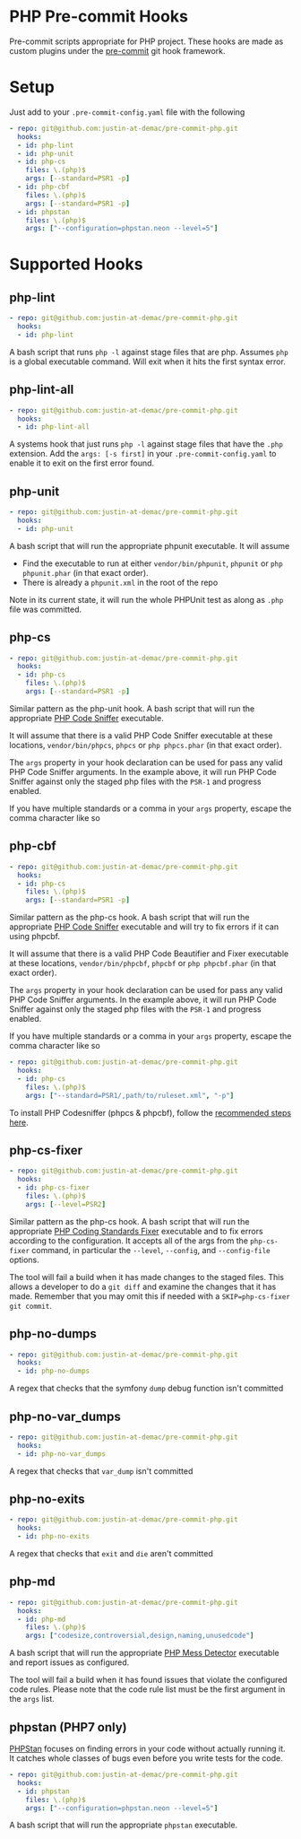# PHP Pre-commit Hooks

Pre-commit scripts appropriate for PHP project. These hooks are made as custom plugins under the [pre-commit](http://pre-commit.com/#new-hooks) git hook framework.

# Setup

Just add to your `.pre-commit-config.yaml` file with the following

```yaml
- repo: git@github.com:justin-at-demac/pre-commit-php.git
  hooks:
  - id: php-lint
  - id: php-unit
  - id: php-cs
    files: \.(php)$
    args: [--standard=PSR1 -p]
  - id: php-cbf
    files: \.(php)$
    args: [--standard=PSR1 -p]
  - id: phpstan
    files: \.(php)$
    args: ["--configuration=phpstan.neon --level=5"]
```

# Supported Hooks

## php-lint

```yaml
- repo: git@github.com:justin-at-demac/pre-commit-php.git
  hooks:
  - id: php-lint
```

A bash script that runs `php -l` against stage files that are php. Assumes `php` is a global executable command. Will exit when it hits the first syntax error.

## php-lint-all

```yaml
- repo: git@github.com:justin-at-demac/pre-commit-php.git
  hooks:
  - id: php-lint-all
```

A systems hook that just runs `php -l` against stage files that have the `.php` extension. Add the `args: [-s first]` in your `.pre-commit-config.yaml` to enable it to exit on the first error found.

## php-unit

```yaml
- repo: git@github.com:justin-at-demac/pre-commit-php.git
  hooks:
  - id: php-unit
```

A bash script that will run the appropriate phpunit executable. It will assume
  - Find the executable to run at either `vendor/bin/phpunit`, `phpunit` or `php phpunit.phar` (in that exact order).
  - There is already a `phpunit.xml` in the root of the repo

Note in its current state, it will run the whole PHPUnit test as along as `.php` file was committed.

## php-cs

```yaml
- repo: git@github.com:justin-at-demac/pre-commit-php.git
  hooks:
  - id: php-cs
    files: \.(php)$
    args: [--standard=PSR1 -p]
```

Similar pattern as the php-unit hook. A bash script that will run the appropriate [PHP Code Sniffer](https://github.com/squizlabs/PHP_CodeSniffer) executable.

It will assume that there is a valid PHP Code Sniffer executable at these locations, `vendor/bin/phpcs`, `phpcs` or `php phpcs.phar` (in that exact order).

The `args` property in your hook declaration can be used for pass any valid PHP Code Sniffer arguments. In the example above, it will run PHP Code Sniffer against only the staged php files with the `PSR-1` and progress enabled.

If you have multiple standards or a comma in your `args` property, escape the comma character like so

## php-cbf

```yaml
- repo: git@github.com:justin-at-demac/pre-commit-php.git
  hooks:
  - id: php-cs
    files: \.(php)$
    args: [--standard=PSR1 -p]
```
Similar pattern as the php-cs hook. A bash script that will run the appropriate [PHP Code Sniffer](https://github.com/squizlabs/PHP_CodeSniffer) executable and will try to fix errors if it can using phpcbf.

It will assume that there is a valid PHP Code Beautifier and Fixer executable at these locations, `vendor/bin/phpcbf`, `phpcbf` or `php phpcbf.phar` (in that exact order).

The `args` property in your hook declaration can be used for pass any valid PHP Code Sniffer arguments. In the example above, it will run PHP Code Sniffer against only the staged php files with the `PSR-1` and progress enabled.

If you have multiple standards or a comma in your `args` property, escape the comma character like so

```yaml
- repo: git@github.com:justin-at-demac/pre-commit-php.git
  hooks:
  - id: php-cs
    files: \.(php)$
    args: ["--standard=PSR1/,path/to/ruleset.xml", "-p"]
```

To install PHP Codesniffer (phpcs & phpcbf), follow the [recommended steps here](https://github.com/squizlabs/PHP_CodeSniffer#installation).

## php-cs-fixer

```yaml
- repo: git@github.com:justin-at-demac/pre-commit-php.git
  hooks:
  - id: php-cs-fixer
    files: \.(php)$
    args: [--level=PSR2]
```
Similar pattern as the php-cs hook. A bash script that will run the appropriate [PHP Coding Standards Fixer](http://cs.sensiolabs.org/) executable and to fix errors according to the configuration. It accepts all of the args from the `php-cs-fixer` command, in particular the `--level`, `--config`, and `--config-file` options.

The tool will fail a build when it has made changes to the staged files. This allows a developer to do a `git diff` and examine the changes that it has made. Remember that you may omit this if needed with a `SKIP=php-cs-fixer git commit`.

## php-no-dumps

```yaml
- repo: git@github.com:justin-at-demac/pre-commit-php.git
  hooks:
  - id: php-no-dumps
```
A regex that checks that the symfony `dump` debug function isn't committed

## php-no-var_dumps

```yaml
- repo: git@github.com:justin-at-demac/pre-commit-php.git
  hooks:
  - id: php-no-var_dumps
```
A regex that checks that `var_dump` isn't committed

## php-no-exits

```yaml
- repo: git@github.com:justin-at-demac/pre-commit-php.git
  hooks:
  - id: php-no-exits
```
A regex that checks that `exit` and `die` aren't committed

## php-md

```yaml
- repo: git@github.com:justin-at-demac/pre-commit-php.git
  hooks:
  - id: php-md
    files: \.(php)$
    args: ["codesize,controversial,design,naming,unusedcode"]
```
A bash script that will run the appropriate [PHP Mess Detector](http://phpmd.org/) executable and report issues as configured.

The tool will fail a build when it has found issues that violate the configured code rules. Please note that the code rule list must be the first argument in the `args` list.

## phpstan (PHP7 only)

[PHPStan](https://github.com/phpstan/phpstan) focuses on finding errors in your code without actually running it. It catches whole classes of bugs even before you write tests for the code.
```yaml
- repo: git@github.com:justin-at-demac/pre-commit-php.git
  hooks:
  - id: phpstan
    files: \.(php)$
    args: ["--configuration=phpstan.neon --level=5"]
 ```
A bash script that will run the appropriate `phpstan` executable.
